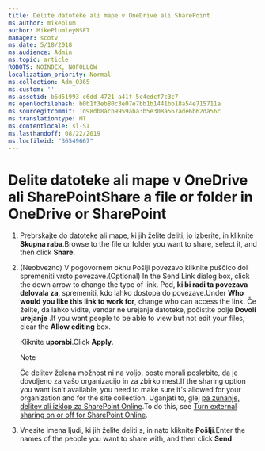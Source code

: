 ```yaml
---
title: Delite datoteke ali mape v OneDrive ali SharePoint
ms.author: mikeplum
author: MikePlumleyMSFT
manager: scotv
ms.date: 5/18/2018
ms.audience: Admin
ms.topic: article
ROBOTS: NOINDEX, NOFOLLOW
localization_priority: Normal
ms.collection: Adm_O365
ms.custom: ''
ms.assetid: b6d51993-c6dd-4721-a41f-5c4edcf7c3c7
ms.openlocfilehash: b0b1f3eb80c3e07e7bb1b1441bb18a54e715711a
ms.sourcegitcommit: 1d98db8acb9959aba3b5e308a567ade6b62da56c
ms.translationtype: MT
ms.contentlocale: sl-SI
ms.lasthandoff: 08/22/2019
ms.locfileid: "36549667"
---
```

# <a name="share-a-file-or-folder-in-onedrive-or-sharepoint"></a><span data-ttu-id="7d8c7-102">Delite datoteke ali mape v OneDrive ali SharePoint</span><span class="sxs-lookup"><span data-stu-id="7d8c7-102">Share a file or folder in OneDrive or SharePoint</span></span>

1. <span data-ttu-id="7d8c7-103">Prebrskajte do datoteke ali mape, ki jih želite deliti, jo izberite, in kliknite **Skupna raba**.</span><span class="sxs-lookup"><span data-stu-id="7d8c7-103">Browse to the file or folder you want to share, select it, and then click **Share**.</span></span>
    
2. <span data-ttu-id="7d8c7-104">(Neobvezno) V pogovornem oknu Pošlji povezavo kliknite puščico dol spremeniti vrsto povezave.</span><span class="sxs-lookup"><span data-stu-id="7d8c7-104">(Optional) In the Send Link dialog box, click the down arrow to change the type of link.</span></span> <span data-ttu-id="7d8c7-105">Pod, **ki bi radi ta povezava delovala za**, spremeniti, kdo lahko dostopa do povezave.</span><span class="sxs-lookup"><span data-stu-id="7d8c7-105">Under **Who would you like this link to work for**, change who can access the link.</span></span> <span data-ttu-id="7d8c7-106">Če želite, da lahko vidite, vendar ne urejanje datoteke, počistite polje **Dovoli urejanje** .</span><span class="sxs-lookup"><span data-stu-id="7d8c7-106">If you want people to be able to view but not edit your files, clear the **Allow editing** box.</span></span> 
    
    <span data-ttu-id="7d8c7-107">Kliknite **uporabi**.</span><span class="sxs-lookup"><span data-stu-id="7d8c7-107">Click **Apply**.</span></span>
    
    > [!NOTE]
    > <span data-ttu-id="7d8c7-108">Če delitev želena možnost ni na voljo, boste morali poskrbite, da je dovoljeno za vašo organizacijo in za zbirko mest.</span><span class="sxs-lookup"><span data-stu-id="7d8c7-108">If the sharing option you want isn't available, you need to make sure it's allowed for your organization and for the site collection.</span></span> <span data-ttu-id="7d8c7-109">Uganjati to, glej [pa zunanje, delitev ali izklop za SharePoint Online](https://go.microsoft.com/fwlink/?linkid=866426).</span><span class="sxs-lookup"><span data-stu-id="7d8c7-109">To do this, see [Turn external sharing on or off for SharePoint Online](https://go.microsoft.com/fwlink/?linkid=866426).</span></span> 
  
3. <span data-ttu-id="7d8c7-110">Vnesite imena ljudi, ki jih želite deliti s, in nato kliknite **Pošlji**.</span><span class="sxs-lookup"><span data-stu-id="7d8c7-110">Enter the names of the people you want to share with, and then click **Send**.</span></span>
    

